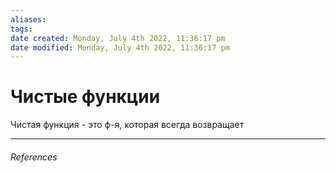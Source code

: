 ```yaml
---
aliases: 
tags: 
date created: Monday, July 4th 2022, 11:36:17 pm
date modified: Monday, July 4th 2022, 11:36:17 pm
---
```


# Чистые функции
Чистая функция - это ф-я, которая всегда возвращает 

---

###### References

